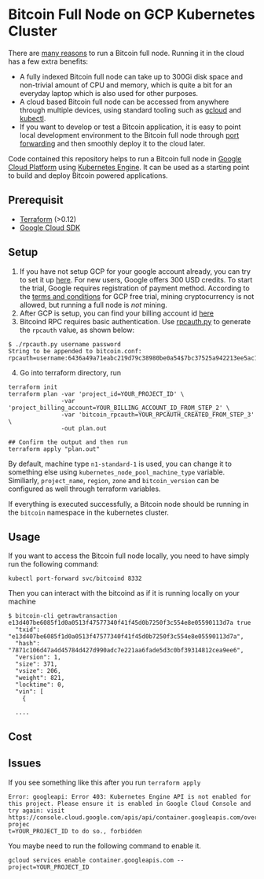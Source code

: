 # Bitcoin Full Node on GCP Kubernetes Cluster

There are [many reasons](https://blog.keys.casa/why-run-a-node/) to
run a Bitcoin full node. Running it in the cloud has a few extra
benefits:

- A fully indexed Bitcoin full node can take up to 300Gi disk space
  and non-trivial amount of CPU and memory, which is quite a bit for an
  everyday laptop which is also used for other purposes.
- A cloud based Bitcoin full node can be accessed from anywhere
  through multiple devices, using standard tooling such as
  [gcloud](https://cloud.google.com/sdk/gcloud/) and
  [kubectl](https://kubernetes.io/docs/reference/kubectl/overview/).
- If you want to develop or test a Bitcoin application, it is easy to point
  local development environment to the Bitcoin full node through [port
  forwarding](https://kubernetes.io/docs/tasks/access-application-cluster/port-forward-access-application-cluster/)
  and then smoothly deploy it to the cloud later.

Code contained this repository helps to run a Bitcoin full node in
[Google Cloud Platform](https://cloud.google.com/) using [Kubernetes
Engine](https://cloud.google.com/kubernetes-engine/). It can be used
as a starting point to build and deploy Bitcoin powered applications.

## Prerequisit

* [Terraform](https://www.terraform.io/) (>0.12)
* [Google Cloud SDK](https://cloud.google.com/sdk/)

## Setup

1. If you have not setup GCP for your google account already, you can
   try to set it up [here](https://cloud.google.com/gcp/). For new
   users, Google offers 300 USD credits. To start the trial, Google
   requires registration of payment method. According to the [terms
   and conditions](https://cloud.google.com/terms/free-trial/) for GCP
   free trial, mining cryptocurrency is not allowed, but running a
   full node is *not* mining.
2. After GCP is setup, you can find your billing account id
   [here](https://console.cloud.google.com/billing)
3. Bitcoind RPC requires basic authentication. Use
   [rpcauth.py](rpcauth.py) to generate the `rpcauth` value, as shown below:
   
```
$ ./rpcauth.py username password
String to be appended to bitcoin.conf:
rpcauth=username:6436a49a71eabc219d79c38980be0a54$7bc37525a942213ee5ac1ae8cf7f802616b96bf2dd01a1e0121629be86c5d425
```

4. Go into terraform directory, run

```
terraform init
terraform plan -var 'project_id=YOUR_PROJECT_ID' \
               -var 'project_billing_account=YOUR_BILLING_ACCOUNT_ID_FROM_STEP_2' \
               -var 'bitcoin_rpcauth=YOUR_RPCAUTH_CREATED_FROM_STEP_3' \
               -out plan.out
               
## Confirm the output and then run
terraform apply "plan.out"
```

By default, machine type `n1-standard-1` is used, you can change it to
something else using `kubernetes_node_pool_machine_type`
variable. Similiarly, `project_name`, `region`, `zone` and
`bitcoin_version` can be configured as well through terraform
variables.

If everything is executed successfully, a Bitcoin node should be
running in the `bitcoin` namespace in the kubernetes cluster.

## Usage

If you want to access the Bitcoin full node locally, you need to have simply run the
following command:

```
kubectl port-forward svc/bitcoind 8332
```
Then you can interact with the bitcoind as if it is running locally on
your machine

```
$ bitcoin-cli getrawtransaction e13d407be6085f1d0a0513f47577340f41f45d0b7250f3c554e8e05590113d7a true
  "txid": "e13d407be6085f1d0a0513f47577340f41f45d0b7250f3c554e8e05590113d7a",
  "hash": "7871c106d47a4d45784d427d990adc7e221aa6fade5d3c0bf39314812cea9ee6",
  "version": 1,
  "size": 371,
  "vsize": 206,
  "weight": 821,
  "locktime": 0,
  "vin": [
    {

  ....
```

## Cost

## Issues

If you see something like this after you run `terraform apply`

```
Error: googleapi: Error 403: Kubernetes Engine API is not enabled for this project. Please ensure it is enabled in Google Cloud Console and try again: visit https://console.cloud.google.com/apis/api/container.googleapis.com/overview?projec
t=YOUR_PROJECT_ID to do so., forbidden
```

You maybe need to run the following command to enable it.

```
gcloud services enable container.googleapis.com --project=YOUR_PROJECT_ID
```